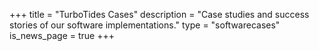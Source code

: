 +++
title = "TurboTides Cases"
description = "Case studies and success stories of our software implementations."
type = "softwarecases"
is_news_page = true
+++
